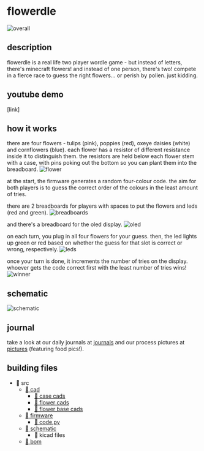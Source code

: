 # flowerdle
![overall](https://raw.githubusercontent.com/mynameisashllee/flowerdle/refs/heads/main/img/overall.png)

## description
flowerdle is a real life two player wordle game - but instead of letters, there's minecraft flowers! and instead of one person, there's two! compete in a fierce race to guess the right flowers... or perish by pollen. just kidding.

## youtube demo
[link]

## how it works
there are four flowers - tulips (pink), poppies (red), oxeye daisies (white) and cornflowers (blue). each flower has a resistor of different resistance inside it to distinguish them. the resistors are held below each flower stem with a case, with pins poking out the bottom so you can plant them into the breadboard.
![flower](https://raw.githubusercontent.com/mynameisashllee/flowerdle/refs/heads/main/img/flower.png)

at the start, the firmware generates a random four-colour code. the aim for both players is to guess the correct order of the colours in the least amount of tries.

there are 2 breadboards for players with spaces to put the flowers and leds (red and green).
![breadboards](https://raw.githubusercontent.com/mynameisashllee/flowerdle/refs/heads/main/img/breadboards.png)

and there's a breadboard for the oled display.
![oled](https://raw.githubusercontent.com/mynameisashllee/flowerdle/refs/heads/main/img/oled.png)

on each turn, you plug in all four flowers for your guess. then, the led lights up green or red based on whether the guess for that slot is correct or wrong, respectively.
![leds](https://raw.githubusercontent.com/mynameisashllee/flowerdle/refs/heads/main/img/leds.png)

once your turn is done, it increments the number of tries on the display. whoever gets the code correct first with the least number of tries wins! 
![winner](https://raw.githubusercontent.com/mynameisashllee/flowerdle/refs/heads/main/img/winner.png)

## schematic
![schematic](https://raw.githubusercontent.com/mynameisashllee/flowerdle/refs/heads/main/img/schematic.png)

## journal
take a look at our daily journals at [journals](journal) and our process pictures at [pictures](journal/pics.md) (featuring food pics!).

## building files
* 📂 src
    * [📂 cad](src/cad)
        * [📄 case cads](src/cad/breadboard_case)
        * [📄 flower cads](src/cad/flowers)
        * [📄 flower base cads](src/cad/structures)
    * [📂 firmware](src/firmware)
        * [📄 code.py](src/firmware/code.py)
    * [📂 schematic](src/schematic)
        * 📄 kicad files
    * [📄 bom](src/bom.md)